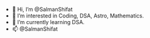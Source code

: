 - 👋 Hi, I’m @SalmanShifat
- 👀 I’m interested in Coding, DSA, Astro, Mathematics.
- 🌱 I’m currently learning DSA.
- 📫 @SalmanShifat

<!---
SalmanShifat/SalmanShifat is a ✨ special ✨ repository because its `README.md` (this file) appears on your GitHub profile.
You can click the Preview link to take a look at your changes.
--->
